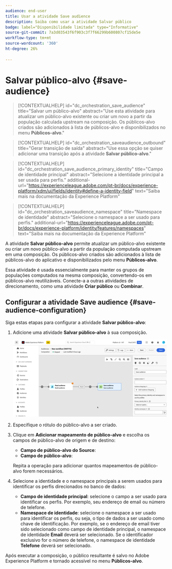 ```yaml
---
audience: end-user
title: Usar a atividade Save audience
description: Saiba como usar a atividade Salvar público
badge: label="Disponibilidade limitada" type="Informative"
source-git-commit: 7a3d03543f6f903c3f7f66299b600807cf15de5e
workflow-type: tm+mt
source-wordcount: '360'
ht-degree: 26%

---
```



# Salvar público-alvo {#save-audience}

>[!CONTEXTUALHELP]
>id="dc_orchestration_save_audience"
>title="Salvar um público-alvo"
>abstract="Use esta atividade para atualizar um público-alvo existente ou criar um novo a partir da população calculada upstream na composição. Os públicos-alvo criados são adicionados à lista de públicos-alvo e disponibilizados no menu **Públicos-alvo**."

>[!CONTEXTUALHELP]
>id="dc_orchestration_saveaudience_outbound"
>title="Gerar transição de saída"
>abstract="Use essa opção se quiser adicionar uma transição após a atividade **Salvar público-alvo**."

>[!CONTEXTUALHELP]
>id="dc_orchestration_save_audience_primary_identity"
>title="Campo de identidade principal"
>abstract="Selecione a identidade principal a ser usada para perfis."
>additional-url="https://experienceleague.adobe.com/pt-br/docs/experience-platform/xdm/ui/fields/identity#define-a-identity-field" text="Saiba mais na documentação da Experience Platform"

>[!CONTEXTUALHELP]
>id="dc_orchestration_saveaudience_namespace"
>title="Namespace de identidade"
>abstract="Selecione o namespace a ser usado para perfis."
>additional-url="https://experienceleague.adobe.com/pt-br/docs/experience-platform/identity/features/namespaces" text="Saiba mais na documentação da Experience Platform"

A atividade **Salvar público-alvo** permite atualizar um público-alvo existente ou criar um novo público-alvo a partir da população computada upstream em uma composição. Os públicos-alvo criados são adicionados à lista de públicos-alvo do aplicativo e disponibilizados pelo menu **Públicos-alvo**.

Essa atividade é usada essencialmente para manter os grupos de populações computados na mesma composição, convertendo-os em públicos-alvo reutilizáveis. Conecte-a a outras atividades de direcionamento, como uma atividade **Criar público** ou **Combinar**.

## Configurar a atividade Save audience {#save-audience-configuration}

Siga estas etapas para configurar a atividade **Salvar público-alvo**:

1. Adicione uma atividade **Salvar público-alvo** à sua composição.

   ![](../assets/save-audience.png)

1. Especifique o rótulo do público-alvo a ser criado.

1. Clique em **Adicionar mapeamento de público-alvo** e escolha os campos de público-alvo de origem e de destino:

   * **Campo de público-alvo do Source**:
   * **Campo de público-alvo**:

   Repita a operação para adicionar quantos mapeamentos de público-alvo forem necessários.

1. Selecione a identidade e o namespace principais a serem usados para identificar os perfis direcionados no banco de dados:

   * **Campo de identidade principal**: selecione o campo a ser usado para identificar os perfis. Por exemplo, seu endereço de email ou número de telefone.
   * **Namespace de identidade**: selecione o namespace a ser usado para identificar os perfis, ou seja, o tipo de dados a ser usado como chave de identificação. Por exemplo, se o endereço de email tiver sido selecionado como campo de identidade principal, o namespace de identidade **Email** deverá ser selecionado. Se o identificador exclusivo for o número de telefone, o namespace de identidade **Telefone** deverá ser selecionado.

Após executar a composição, o público resultante é salvo no Adobe Experience Platform <!-- to check--> e tornado acessível no menu **Públicos-alvo**.

<!--

## Example{#save-audience-example}

The following example illustrates a simple audience update from targeting. A scheduler is added to run the workflow once a month. A query recovers all the profiles subscribed to the different application services available. The **Save audience** activity updates the audience by deleting profiles that have unsubscribed from the service since the last workflow execution and by adding the newly subscribed profiles.
-->
